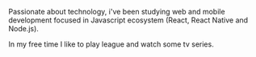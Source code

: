 Passionate about technology, i've been studying web and mobile development focused in Javascript ecosystem (React, React Native and Node.js).

In my free time I like to play league and watch some tv series.
